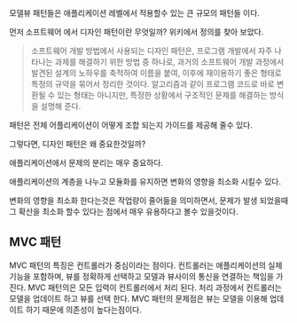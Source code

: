 모델뷰 패턴들은 애플리케이션 레벨에서 적용할수 있는 큰 규모의 패턴들 이다.

먼저 소프트웨어 에서 디자인 패턴이란 무엇일까? 위키에서 정의를 찾아 보았다.

>소프트웨어 개발 방법에서 사용되는 디자인 패턴은, 프로그램 개발에서 자주 나타나는 과제를 해결하기 위한 방법 중 하나로, 과거의 소프트웨어 개발 과정에서 발견된 설계의 노하우를 축적하여 이름을 붙여, 이후에 재이용하기 좋은 형태로 특정의 규약을 묶어서 정리한 것이다. 알고리즘과 같이 프로그램 코드로 바로 변환될 수 있는 형태는 아니지만, 특정한 상황에서 구조적인 문제를 해결하는 방식을 설명해 준다.

패턴은 전체 어플리케이션이 어떻게 조합 되는지 가이드를 제공해 줄수 있다.

그렇다면, 디자인 패턴은 왜 중요한것일까?

애플리케이션에서 문제의 분리는 매우 중요하다.

애플리케이션의 계층을 나누고 모듈화를 유지하면 변화의 영향을 최소화 시킬수 있다.

변화의 영향을 최소화 한다는것은 작업량이 줄어듦을 의미하면서, 문제가 발생 되었을때 그 확산을 최소화 할수 있다는 점에서 매우 유용하다고 볼수 있을것이다.

## MVC 패턴

MVC 패턴의 특징은 컨트롤러가 중심이라는 점이다.
컨트롤러는 애플리케이션의 실제 기능을 포함하며, 뷰를 정확하게 선택하고 모델과 뷰사이의 통신을 연결하는 책임을 가진다.
MVC 패턴의은 모든 입력이 컨트롤러에서 처리 된다.
처리 과정에서 컨트롤러는 모델을 업데이트 하고 뷰를 선택 한다.
MVC 패턴의 문제점은 뷰는 모델을 이용해 업데이트 하기 때문에 의존성이 높다는점이다.
